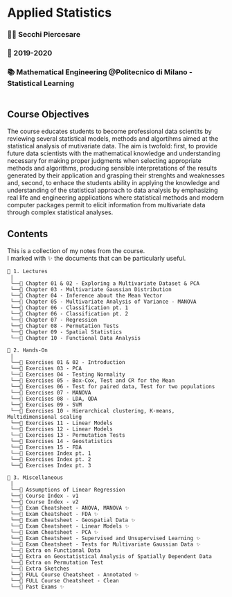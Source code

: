 # **Applied Statistics**
### 👨‍🏫  Secchi Piercesare<br>
### 📅  2019-2020<br>
### 📚  Mathematical Engineering @Politecnico di Milano - Statistical Learning<br><br>

## **Course Objectives**
The course educates students to become professional data scientits by reviewing several statistical models, methods and algortihms aimed at the statistical analysis of mutivariate data. The aim is twofold: first, to provide future data scientists with the mathematical knowledge and understanding necessary for making proper judgments when selecting appropriate methods and algorithms, producing sensible interpretations of the results generated by their application and grasping their strenghts and weaknesses and, second, to enhace the students ability in applying the knowledge and understanding of the statistical approach to data analysis by emphasizing real life and engineering applications where statistical methods and modern computer packages permit to elicit information from multivariate data through complex statistical analyses. 

## **Contents**
This is a collection of my notes from the course. <br>
I marked with ✨ the documents that can be particularly useful.

```
📂 1. Lectures
 |
 └──📜 Chapter 01 & 02 - Exploring a Multivariate Dataset & PCA
 └──📜 Chapter 03 - Multivariate Gaussian Distribution
 └──📜 Chapter 04 - Inference about the Mean Vector
 └──📜 Chapter 05 - Multivariate Analysis of Variance - MANOVA
 └──📜 Chapter 06 - Classification pt. 1
 └──📜 Chapter 06 - Classification pt. 2
 └──📜 Chapter 07 - Regression
 └──📜 Chapter 08 - Permutation Tests
 └──📜 Chapter 09 - Spatial Statistics
 └──📜 Chapter 10 - Functional Data Analysis

📂 2. Hands-On
 |
 └──📜 Exercises 01 & 02 - Introduction
 └──📜 Exercises 03 - PCA
 └──📜 Exercises 04 - Testing Normality
 └──📜 Exercises 05 - Box-Cox, Test and CR for the Mean
 └──📜 Exercises 06 - Test for paired data, Test for two populations
 └──📜 Exercises 07 - MANOVA
 └──📜 Exercises 08 - LDA, QDA
 └──📜 Exercises 09 - SVM
 └──📜 Exercises 10 - Hierarchical clustering, K-means, Multidimensional scaling
 └──📜 Exercises 11 - Linear Models
 └──📜 Exercises 12 - Linear Models
 └──📜 Exercises 13 - Permutation Tests
 └──📜 Exercises 14 - Geostatistics
 └──📜 Exercises 15 - FDA
 └──📜 Exercises Index pt. 1
 └──📜 Exercises Index pt. 2
 └──📜 Exercises Index pt. 3

📂 3. Miscellaneous
 |
 └──📜 Assumptions of Linear Regression
 └──📜 Course Index - v1
 └──📜 Course Index - v2
 └──📜 Exam Cheatsheet - ANOVA, MANOVA ✨
 └──📜 Exam Cheatsheet - FDA ✨
 └──📜 Exam Cheatsheet - Geospatial Data ✨
 └──📜 Exam Cheatsheet - Linear Models ✨
 └──📜 Exam Cheatsheet - PCA ✨
 └──📜 Exam Cheatsheet - Supervised and Unsupervised Learning ✨
 └──📜 Exam Cheatsheet - Tests for Multivariate Gaussian Data ✨
 └──📜 Extra on Functional Data
 └──📜 Extra on Geostatistical Analysis of Spatially Dependent Data
 └──📜 Extra on Permutation Test
 └──📜 Extra Sketches
 └──📜 FULL Course Cheatsheet - Annotated ✨
 └──📜 FULL Course Cheatsheet - Clean
 └──📜 Past Exams ✨
```
